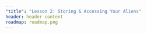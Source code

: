 ```yaml
---
"title": "Lesson 2: Storing & Accessing Your Aliens"
header: header content
roadmap: roadmap.png
---
```

